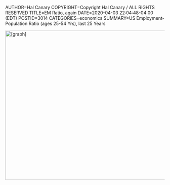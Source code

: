 AUTHOR=Hal Canary
COPYRIGHT=Copyright Hal Canary / ALL RIGHTS RESERVED
TITLE=EM Ratio, again
DATE=2020-04-03 22:04:48-04:00 (EDT)
POSTID=3014
CATEGORIES=economics
SUMMARY=US Employment-Population Ratio (ages 25-54 Yrs), last 25 Years

<a href="https://fred.stlouisfed.org/graph/?g=qD5Q"><img src="https://fred.stlouisfed.org/graph/fredgraph.png?g=qD5Q" width="1168" height="470" alt="[graph]"></a>

